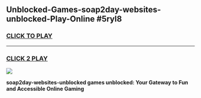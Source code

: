 
## Unblocked-Games-soap2day-websites-unblocked-Play-Online #5ryl8
<h3>
<a href="https://news.freeplayer.one?title=soap2day-websites-unblocked&ref=3">CLICK TO PLAY</a></h3>
<hr>

<h3>
<a href="https://news.freeplayer.one?title=soap2day-websites-unblocked&ref=3">CLICK 2 PLAY</a>
  
</h3>

<a href="https://news.freeplayer.one?title=soap2day-websites-unblocked&ref=3"><img src="https://clearcache.store/games.png"></a>


**soap2day-websites-unblocked games unblocked: Your Gateway to Fun and Accessible Online Gaming**
